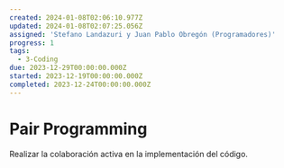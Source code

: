 ```yaml
---
created: 2024-01-08T02:06:10.977Z
updated: 2024-01-08T02:07:25.056Z
assigned: 'Stefano Landazuri y Juan Pablo Obregón (Programadores)'
progress: 1
tags:
  - 3-Coding
due: 2023-12-29T00:00:00.000Z
started: 2023-12-19T00:00:00.000Z
completed: 2023-12-24T00:00:00.000Z
---
```


# Pair Programming

Realizar la colaboración activa en la implementación del código.
